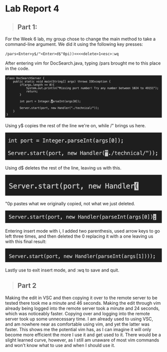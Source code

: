 # Lab Report 4

> ## Part 1:
For the Week 6 lab, my group chose to change the main method to take a command-line argument. We did it using the following key presses:
```
/pars<Enter>y$/"<Enter>d$"0pi))<<<<delete>1<esc>:wq
```
After entering vim for DocSearch.java, typing /pars<Enter> brought me to this place in the code.

  ![Image](findparse<Enter>.png)
  
Using y$ copies the rest of the line we're on, while /"<Enter> brings us here.
  
  ![Image](find".png)
  
  Using d$ deletes the rest of the line, leaving us with this.
  
  ![Image](d$.png)
  
  "0p pastes what we originally copied, not what we just deleted.
  
  ![Image]("0p.png)
  
  Entering insert mode with i, I added two parenthesis, used arrow keys to go left three times, and then deleted the 0 replacing it with a one leaving us with this final result:
  
  ![Image](finalResult.png)
  
  Lastly use <esc> to exit insert mode, and :wq to save and quit.
  
> ## Part 2

  Making the edit in VSC and then copying it over to the remote server to be tested there took me a minute and 46 seconds. Making the edit through vim already being logged into the remote server took a minute and 24 seconds, which was noticeably faster. Copying over and logging into the remote server took up some unnecessary time. I am already used to using VSC, and am nowhere near as comfortable using vim, and yet the latter was faster. This shows me the potential vim has, as I can imagine it will only become more efficient the more I use it and get used to it. There would be a slight learned curve, however, as I still am unaware of most vim commands and won't know what to use and when I should use it.
